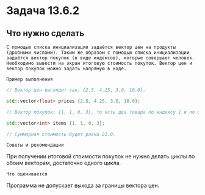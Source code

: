 # Задача 13.6.2
## Что нужно сделать
```
С помощью списка инициализации задаётся вектор цен на продукты (дробными числами). Таким же образом с помощью списка инициализации задаётся вектор покупок (в виде индексов), которые совершает человек. Необходимо вывести на экран итоговую стоимость покупок. Вектор цен и вектор покупок можно задать напрямую в коде.
```
`Пример выполнения`
```C++
// Вектор цен выглядит так: {2.5, 4.25, 3.0, 10.0}.

std::vector<float> prices {2.5, 4.25, 3.0, 10.0};

// Вектор покупок: {1, 1, 0, 3}, то есть два товара по индексу 1 и по одному — индексов 0 и 3.

std::vector<int> items {1, 1, 0, 3};

// Суммарная стоимость будет равна 21.0.
```
`Советы и рекомендации`

При получении итоговой стоимости покупок не нужно делать циклы по обоим векторам, достаточно одного цикла.

`Что оценивается`

Программа не допускает выхода за границы вектора цен.